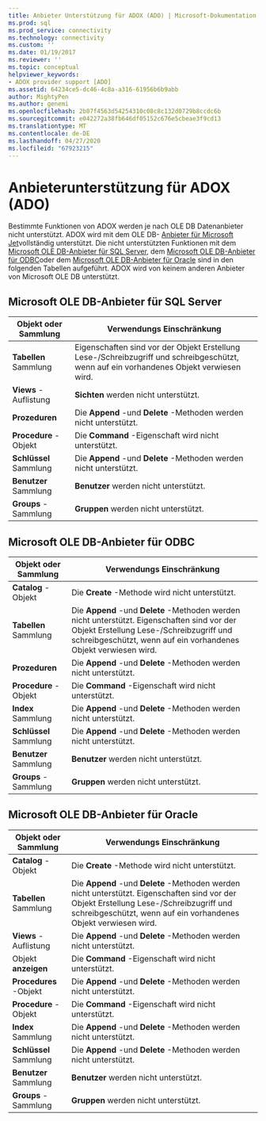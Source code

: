 ```yaml
---
title: Anbieter Unterstützung für ADOX (ADO) | Microsoft-Dokumentation
ms.prod: sql
ms.prod_service: connectivity
ms.technology: connectivity
ms.custom: ''
ms.date: 01/19/2017
ms.reviewer: ''
ms.topic: conceptual
helpviewer_keywords:
- ADOX provider support [ADO]
ms.assetid: 64234ce5-dc46-4c8a-a316-61956b6b9abb
author: MightyPen
ms.author: genemi
ms.openlocfilehash: 2b07f4563d54254310c08c8c132d0729b8ccdc6b
ms.sourcegitcommit: e042272a38fb646df05152c676e5cbeae3f9cd13
ms.translationtype: MT
ms.contentlocale: de-DE
ms.lasthandoff: 04/27/2020
ms.locfileid: "67923215"
---
```

# <a name="provider-support-for-adox-ado"></a>Anbieterunterstützung für ADOX (ADO)
Bestimmte Funktionen von ADOX werden je nach OLE DB Datenanbieter nicht unterstützt. ADOX wird mit dem OLE DB- [Anbieter für Microsoft Jet](../../../ado/guide/appendixes/microsoft-ole-db-provider-for-microsoft-jet.md)vollständig unterstützt. Die nicht unterstützten Funktionen mit dem [Microsoft OLE DB-Anbieter für SQL Server](../../../ado/guide/appendixes/microsoft-ole-db-provider-for-sql-server.md), dem [Microsoft OLE DB-Anbieter für ODBC](../../../ado/guide/appendixes/microsoft-ole-db-provider-for-odbc.md)oder dem [Microsoft OLE DB-Anbieter für Oracle](../../../ado/guide/appendixes/microsoft-ole-db-provider-for-oracle.md) sind in den folgenden Tabellen aufgeführt. ADOX wird von keinem anderen Anbieter von Microsoft OLE DB unterstützt.  
  
## <a name="microsoft-ole-db-provider-for-sql-server"></a>Microsoft OLE DB-Anbieter für SQL Server  
  
|Objekt oder Sammlung|Verwendungs Einschränkung|  
|--------------------------|-----------------------|  
|**Tabellen** Sammlung|Eigenschaften sind vor der Objekt Erstellung Lese-/Schreibzugriff und schreibgeschützt, wenn auf ein vorhandenes Objekt verwiesen wird.|  
|**Views** -Auflistung|**Sichten** werden nicht unterstützt.|  
|**Prozeduren**|Die **Append** -und **Delete** -Methoden werden nicht unterstützt.|  
|**Procedure** -Objekt|Die **Command** -Eigenschaft wird nicht unterstützt.|  
|**Schlüssel** Sammlung|Die **Append** -und **Delete** -Methoden werden nicht unterstützt.|  
|**Benutzer** Sammlung|**Benutzer** werden nicht unterstützt.|  
|**Groups** -Sammlung|**Gruppen** werden nicht unterstützt.|  
  
## <a name="microsoft-ole-db-provider-for-odbc"></a>Microsoft OLE DB-Anbieter für ODBC  
  
|Objekt oder Sammlung|Verwendungs Einschränkung|  
|--------------------------|-----------------------|  
|**Catalog** -Objekt|Die **Create** -Methode wird nicht unterstützt.|  
|**Tabellen** Sammlung|Die **Append** -und **Delete** -Methoden werden nicht unterstützt. Eigenschaften sind vor der Objekt Erstellung Lese-/Schreibzugriff und schreibgeschützt, wenn auf ein vorhandenes Objekt verwiesen wird.|  
|**Prozeduren**|Die **Append** -und **Delete** -Methoden werden nicht unterstützt.|  
|**Procedure** -Objekt|Die **Command** -Eigenschaft wird nicht unterstützt.|  
|**Index** Sammlung|Die **Append** -und **Delete** -Methoden werden nicht unterstützt.|  
|**Schlüssel** Sammlung|Die **Append** -und **Delete** -Methoden werden nicht unterstützt.|  
|**Benutzer** Sammlung|**Benutzer** werden nicht unterstützt.|  
|**Groups** -Sammlung|**Gruppen** werden nicht unterstützt.|  
  
## <a name="microsoft-ole-db-provider-for-oracle"></a>Microsoft OLE DB-Anbieter für Oracle  
  
|Objekt oder Sammlung|Verwendungs Einschränkung|  
|--------------------------|-----------------------|  
|**Catalog** -Objekt|Die **Create** -Methode wird nicht unterstützt.|  
|**Tabellen** Sammlung|Die **Append** -und **Delete** -Methoden werden nicht unterstützt. Eigenschaften sind vor der Objekt Erstellung Lese-/Schreibzugriff und schreibgeschützt, wenn auf ein vorhandenes Objekt verwiesen wird.|  
|**Views** -Auflistung|Die **Append** -und **Delete** -Methoden werden nicht unterstützt.|  
|Objekt **anzeigen**|Die **Command** -Eigenschaft wird nicht unterstützt.|  
|**Procedures** -Objekt|Die **Append** -und **Delete** -Methoden werden nicht unterstützt.|  
|**Procedure** -Objekt|Die **Command** -Eigenschaft wird nicht unterstützt.|  
|**Index** Sammlung|Die **Append** -und **Delete** -Methoden werden nicht unterstützt.|  
|**Schlüssel** Sammlung|Die **Append** -und **Delete** -Methoden werden nicht unterstützt.|  
|**Benutzer** Sammlung|**Benutzer** werden nicht unterstützt.|  
|**Groups** -Sammlung|**Gruppen** werden nicht unterstützt.|
